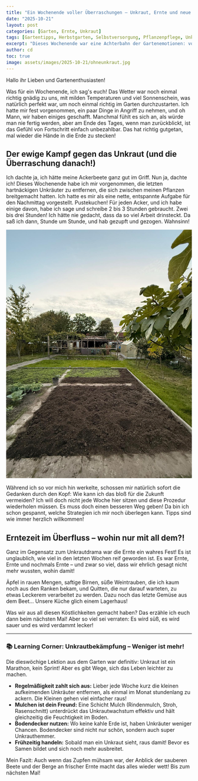 ```yaml
---
title: "Ein Wochenende voller Überraschungen – Unkraut, Ernte und neue Erkenntnisse!"
date: "2025-10-21"
layout: post
categories: [Garten, Ernte, Unkraut]
tags: [Gartentipps, Herbstgarten, Selbstversorgung, Pflanzenpflege, Unkrautbekämpfung]
excerpt: "Dieses Wochenende war eine Achterbahn der Gartenemotionen: vom überraschend zeitraubenden Kampf gegen das Unkraut bis zur überquellenden Ernte. Ein echter Herbstgarten-Marathon!"
author: cd
toc: true
image: assets/images/2025-10-21/ohneunkraut.jpg
---
```


Hallo ihr Lieben und Gartenenthusiasten!

Was für ein Wochenende, ich sag's euch! Das Wetter war noch einmal richtig gnädig zu uns, mit milden Temperaturen und viel Sonnenschein, was natürlich perfekt war, um noch einmal richtig im Garten durchzustarten. Ich hatte mir fest vorgenommen, ein paar Dinge in Angriff zu nehmen, und oh Mann, wir haben einiges geschafft. Manchmal fühlt es sich an, als würde man nie fertig werden, aber am Ende des Tages, wenn man zurückblickt, ist das Gefühl von Fortschritt einfach unbezahlbar. Das hat richtig gutgetan, mal wieder die Hände in die Erde zu stecken!

## Der ewige Kampf gegen das Unkraut (und die Überraschung danach!)

Ich dachte ja, ich hätte meine Ackerbeete ganz gut im Griff. Nun ja, dachte ich! Dieses Wochenende habe ich mir vorgenommen, die letzten hartnäckigen Unkräuter zu entfernen, die sich zwischen meinen Pflanzen breitgemacht hatten. Ich hatte es mir als eine nette, entspannte Aufgabe für den Nachmittag vorgestellt. Pustekuchen! Für jeden Acker, und ich habe einige davon, habe ich sage und schreibe 2 bis 3 Stunden gebraucht. Zwei bis drei Stunden! Ich hätte nie gedacht, dass da so viel Arbeit drinsteckt. Da saß ich dann, Stunde um Stunde, und hab gezupft und gezogen. Wahnsinn!

![Acker ohne Unkraut](/assets/images/2025-10-21/ohneunkraut.jpg)

Während ich so vor mich hin werkelte, schossen mir natürlich sofort die Gedanken durch den Kopf: Wie kann ich das bloß für die Zukunft vermeiden? Ich will doch nicht jede Woche hier sitzen und diese Prozedur wiederholen müssen. Es muss doch einen besseren Weg geben! Da bin ich schon gespannt, welche Strategien ich mir noch überlegen kann. Tipps sind wie immer herzlich willkommen!

## Erntezeit im Überfluss – wohin nur mit all dem?!

Ganz im Gegensatz zum Unkrautdrama war die Ernte ein wahres Fest! Es ist unglaublich, wie viel in den letzten Wochen reif geworden ist. Es war Ernte, Ernte und nochmals Ernte – und zwar so viel, dass wir ehrlich gesagt nicht mehr wussten, wohin damit!

Äpfel in rauen Mengen, saftige Birnen, süße Weintrauben, die ich kaum noch aus den Ranken bekam, und Quitten, die nur darauf warteten, zu etwas Leckerem verarbeitet zu werden. Dazu noch das letzte Gemüse aus dem Beet... Unsere Küche glich einem Lagerhaus!

Was wir aus all diesen Köstlichkeiten gemacht haben? Das erzähle ich euch dann beim nächsten Mal! Aber so viel sei verraten: Es wird süß, es wird sauer und es wird verdammt lecker!

---

### 📚 Learning Corner: Unkrautbekämpfung – Weniger ist mehr!

Die dieswöchige Lektion aus dem Garten war definitiv: Unkraut ist ein Marathon, kein Sprint! Aber es gibt Wege, sich das Leben leichter zu machen.

*   **Regelmäßigkeit zahlt sich aus:** Lieber jede Woche kurz die kleinen aufkeimenden Unkräuter entfernen, als einmal im Monat stundenlang zu ackern. Die Kleinen gehen viel einfacher raus!
*   **Mulchen ist dein Freund:** Eine Schicht Mulch (Rindenmulch, Stroh, Rasenschnitt) unterdrückt das Unkrautwachstum effektiv und hält gleichzeitig die Feuchtigkeit im Boden.
*   **Bodendecker nutzen:** Wo keine kahle Erde ist, haben Unkräuter weniger Chancen. Bodendecker sind nicht nur schön, sondern auch super Unkrauthemmer.
*   **Frühzeitig handeln:** Sobald man ein Unkraut sieht, raus damit! Bevor es Samen bildet und sich noch mehr ausbreitet.

Mein Fazit: Auch wenn das Zupfen mühsam war, der Anblick der sauberen Beete und der Berge an frischer Ernte macht das alles wieder wett! Bis zum nächsten Mal!